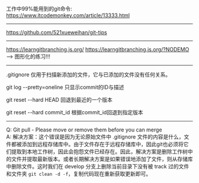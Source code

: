 
工作中99%能用到的git命令: https://www.itcodemonkey.com/article/13333.html

---

https://github.com/521xueweihan/git-tips

---

https://learngitbranching.js.org/
https://learngitbranching.js.org/?NODEMO --> 图形化的练习!!!

---

.gitignore 仅用于扫描新添加的文件，它与已添加的文件没有任何关系。

git log --pretty=oneline 只显示commit的ID与描述

git reset --hard HEAD 回退到最近的一个版本

git reset --hard commit_id 根据commit_id回退到指定版本

---

Q: Git pull - Please move or remove them before you can merge  
A: 解决方案：这个错误是因为无论原始文件中 .gitignore 文件的内容是什么，文件都被添加到远程存储库中。由于文件存在于远程存储库中，因此git也必须将它们提取到本地工作树，因此会抱怨文件已经存在。因此，解决方案是删除工作树中的文件并提取最新版本。或者长期解决方案是如果错误地添加了文件，则从存储库中删除文件。这时我们在 develop 分支上删除当前目录下没有被 track 过的文件和文件夹 `git clean -d -f`，复制代码现在重新获取更新即可。